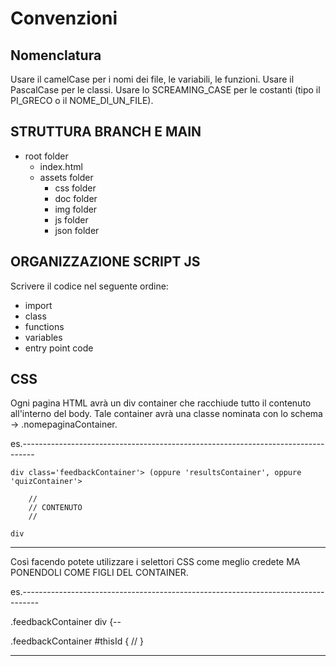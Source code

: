 # Convenzioni

## Nomenclatura

Usare il camelCase per i nomi dei file, le variabili, le funzioni.
Usare il PascalCase per le classi.
Usare lo SCREAMING_CASE per le costanti (tipo il PI_GRECO o il NOME_DI_UN_FILE).

## STRUTTURA BRANCH E MAIN

- root folder
  - index.html
  - assets folder
    - css folder
    - doc folder
    - img folder
    - js folder
    - json folder
  
## ORGANIZZAZIONE SCRIPT JS

Scrivere il codice nel seguente ordine:
- import
- class
- functions
- variables
- entry point code

## CSS

Ogni pagina HTML avrà un div container che racchiude tutto il contenuto
all'interno del body. 
Tale container avrà una classe nominata con lo schema -> .nomepaginaContainer.

es.---------------------------------------------------------------------------------

    div class='feedbackContainer'> (oppure 'resultsContainer', oppure 'quizContainer'>
		
		//
		// CONTENUTO
		//

    div


----------------------------------------------------------------------------------

Così facendo potete utilizzare i selettori CSS come meglio credete MA PONENDOLI COME FIGLI DEL CONTAINER.

es.----------------------------------------------------------------------------------

.feedbackContainer div {--

.feedbackContainer #thisId {
	//
}

--------------------------------------------------------------------------------------
